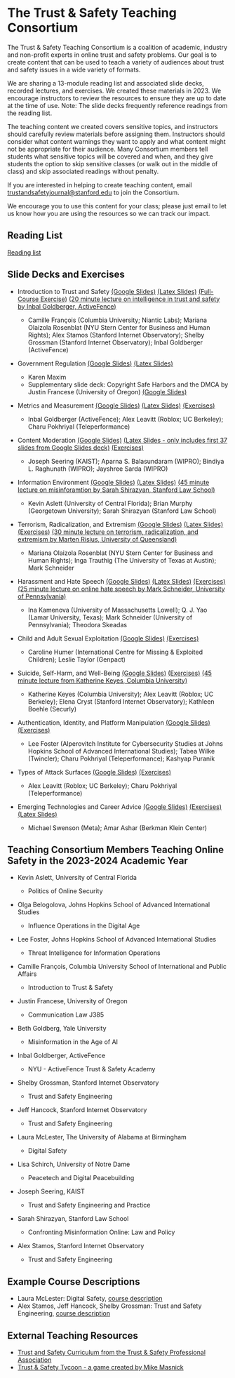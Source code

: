 The Trust & Safety Teaching Consortium
=======================================

The Trust & Safety Teaching Consortium is a coalition of academic, industry and non-profit experts in online trust and safety problems. Our goal is to create content that can be used to teach a variety of audiences about trust and safety issues in a wide variety of formats.

We are sharing a 13-module reading list and associated slide decks, recorded lectures, and exercises. We created these materials in 2023. We encourage instructors to review the resources to ensure they are up to date at the time of use. Note: The slide decks frequently reference readings from the reading list.

The teaching content we created covers sensitive topics, and instructors should carefully review materials before assigning them. Instructors should consider what content warnings they want to apply and what content might not be appropriate for their audience. Many Consortium members tell students what sensitive topics will be covered and when, and they give students the option to skip sensitive classes (or walk out in the middle of class) and skip associated readings without penalty.

If you are interested in helping to create teaching content, email <trustandsafetyjournal@stanford.edu> to join the Consortium. 

We encourage you to use this content for your class; please just email to let us know how you are using the resources so we can track our impact.

Reading List
-------------

[Reading list](https://docs.google.com/document/d/179j30Z7TxB4b8r_6wPAcAXrJXctbTOqXRtSb-75UvsI/edit?usp=sharing)

Slide Decks and Exercises
-----------

-   Introduction to Trust and Safety [(Google Slides)](https://docs.google.com/presentation/d/1eoN_M4G_Ice21JcivcrDJeaFJ1jtmmC-ynIM6TyAUJU/edit?usp=sharing) [(Latex Slides)](https://github.com/stanfordio/TeachingTrustSafety/tree/main/Consortium_Introduction_to_Trust_and_Safety) [(Full-Course Exercise)](https://docs.google.com/document/d/1on99g0WWS8PEMHph1hsSPDOg2reSPhT3FKjVAWi9Swg/edit?usp=sharing) [(20 minute lecture on intelligence in trust and safety by Inbal Goldberger, ActiveFence)](https://drive.google.com/file/d/1pjsrJxWQkv722YeqAU6wNajekc3um4S3/view?usp=sharing)

    - Camille François (Columbia University; Niantic Labs); Mariana Olaizola Rosenblat (NYU Stern Center for Business and Human Rights); Alex Stamos (Stanford Internet Observatory); Shelby Grossman (Stanford Internet Observatory); Inbal Goldberger (ActiveFence)

-  Government Regulation [(Google Slides)](https://docs.google.com/presentation/d/1hYz59aNMrl8NCRxDNwFzt7CL7TeKdDwXjqiq0pOHfrE/edit?usp=sharing) [(Latex Slides)](https://github.com/stanfordio/TeachingTrustSafety/tree/main/Consortium_%20Government%20Regulation)

    - Karen Maxim
    - Supplementary slide deck: Copyright Safe Harbors and the DMCA by Justin Francese (University of Oregon) [(Google Slides)](https://docs.google.com/presentation/d/1sh8YGO7fZlvSxPEftmbgjEF8XvJGnuqivb_eSYbi1MA/edit?usp=sharing)

-  Metrics and Measurement [(Google Slides)](https://docs.google.com/presentation/d/1KeKwltg6pmg5WHuUKLPaiNXfClF9qF8kOu08yVI0CpI/edit?usp=sharing) [(Latex Slides)](https://github.com/stanfordio/TeachingTrustSafety/tree/main/Consortium_%20Metrics%20and%20Measurement) [(Exercises)](https://docs.google.com/document/d/193l_Y3Nct15nRhg3O7yn8FvlD32fJhqUO_CPcqg_cjQ/edit?usp=sharing)

    - Inbal Goldberger (ActiveFence); Alex Leavitt (Roblox; UC Berkeley); Charu Pokhriyal (Teleperformance)

-  Content Moderation [(Google Slides)](https://docs.google.com/presentation/d/1tzJUNB0fMNV5wQB0rjdc64slcNY_xHncZjPgyFm8huU/edit?usp=sharing) [(Latex Slides - only includes first 37 slides from Google Slides deck)](https://github.com/stanfordio/TeachingTrustSafety/tree/main/Consortium_%20Content%20Moderation) [(Exercises)](https://docs.google.com/document/d/1Gx9lDmBz1k1WR8pqTBWelISW0h2niH-C3DOv0Fqkk5M/edit?usp=sharing)

    - Joseph Seering (KAIST); Aparna S. Balasundaram (WIPRO); Bindiya L. Raghunath (WIPRO); Jayshree Sarda (WIPRO)

-  Information Environment [(Google Slides)](https://docs.google.com/presentation/d/1omOfvMQdYlbFa-6ji9s3vgAvj4N7AmgCo5INeQjfDzk/edit?usp=sharing) [(Latex Slides)](https://github.com/stanfordio/TeachingTrustSafety/tree/main/Consortium_%20Information%20Environment) [(45 minute lecture on misinforamtion by Sarah Shirazyan, Stanford Law School)](https://drive.google.com/file/d/1aWOFZ92RAyAyfELRsHnRu0Z0h4cLcLlH/view?usp=sharing)

    -  Kevin Aslett (University of Central Florida); Brian Murphy (Georgetown University); Sarah Shirazyan (Stanford Law School)

-  Terrorism, Radicalization, and Extremism [(Google Slides)](https://docs.google.com/presentation/d/1ZPpSvbp0xC4q1KGkntliPrwuhJng65D7QPWC9apuXjw/edit?usp=sharing) [(Latex Slides)](https://github.com/stanfordio/TeachingTrustSafety/tree/main/Consortium_%20Terrorism%2C%20Radicalization%2C%20and%20Extremism) [(Exercises)](https://docs.google.com/document/d/1MANATPIXk-8Rrquqdec8eijnGvJPL1r0Ob1FYt1YHZE/edit?usp=sharing) [(30 minute lecture on terrorism, radicalization, and extremism by Marten Risius, University of Queensland)](https://drive.google.com/file/d/1vQHw8O4nfeJTvR0X7mypjmzaiyVPMMhk/view?usp=sharing)

    -  Mariana Olaizola Rosenblat (NYU Stern Center for Business and Human Rights); Inga Trauthig (The University of Texas at Austin); Mark Schneider

-  Harassment and Hate Speech [(Google Slides)](https://docs.google.com/presentation/d/1NcWX0K9w16ijifVji554B3ElxtysNNXOaGcTpafr79o/edit?usp=sharing) [(Latex Slides)](https://github.com/stanfordio/TeachingTrustSafety/tree/main/Consortium_%20Harassment%20and%20Hate%20Speech) [(Exercises)](https://docs.google.com/document/d/1AMbZfkGPzDPHfKV1n7IGUCplLaWk2GJHxTkNC4N44Mw/edit?usp=sharing) [(25 minute lecture on online hate speech by Mark Schneider, University of Pennsylvania)](https://drive.google.com/file/d/1vrEE1kjftvUKtwbE5oj8Q_7R6pjMWnCK/view?usp=sharing)

    - Ina Kamenova (University of Massachusetts Lowell); Q. J. Yao (Lamar University, Texas); Mark Schneider (University of Pennsylvania); Theodora Skeadas

-  Child and Adult Sexual Exploitation [(Google Slides)](https://docs.google.com/presentation/d/1WCbLjWgXPX-Lrfyw86C1oGQmvPMI-3iwpWLvPAiAdws/edit?usp=sharing) [(Exercises)](https://docs.google.com/document/d/1n1-7Tbr126lLLlKBLhR-I8RfQlixz7ejL602k0c2g9s/edit?usp=sharing)

    - Caroline Humer (International Centre for Missing & Exploited Children); Leslie Taylor (Genpact)

-  Suicide, Self-Harm, and Well-Being [(Google Slides)](https://docs.google.com/presentation/d/1JKXChZgK2v4PEH-YZd1Y9GsysDBFO8MGN4nnggY1QdQ/edit?usp=sharing) [(Exercises)](https://docs.google.com/document/d/1AIBPHTRaEHMpB7yVtK7Njh1W4wlEz0EQ3oKGDI1uEKU/edit?usp=sharing) [(45 minute lecture from Katherine Keyes, Columbia University)](https://drive.google.com/file/d/1C3d5EJIezj5xFooI1x3S53iWuAXqbg1q/view?usp=sharing)

    -  Katherine Keyes (Columbia University); Alex Leavitt (Roblox; UC Berkeley); Elena Cryst (Stanford Internet Observatory); Kathleen Boehle (Securly)

-  Authentication, Identity, and Platform Manipulation [(Google Slides)](https://docs.google.com/presentation/d/1EaiI2bDcPLuIbK5ZCsacXdJ6JTxelaJ6mMTKsLWtNY0/edit?usp=sharing) [(Exercises)](https://docs.google.com/document/d/1Wa9G4fGWTT6oAaql3egv5-yY3jCJx75S5na_kbzOvaM/edit?usp=sharing)

    -  Lee Foster (Alperovitch Institute for Cybersecurity Studies at Johns Hopkins School of Advanced International Studies); Tabea Wilke (Twincler); Charu Pokhriyal (Teleperformance); Kashyap Puranik

-  Types of Attack Surfaces [(Google Slides)](https://docs.google.com/presentation/d/1uxQu10dDLH32U9kg-XC9gDUvGHP0dCg22LnInQAtjEU/edit?usp=sharing) [(Exercises)](https://docs.google.com/document/d/1EWQEVh4poRkINWgge4zsJmHp0J8Bni23ovc2j7ktyW4/edit?usp=sharing)

    -  Alex Leavitt (Roblox; UC Berkeley); Charu Pokhriyal (Teleperformance)

-   Emerging Technologies and Career Advice [(Google Slides)](https://docs.google.com/presentation/d/1hQvHxJggiRwQHczaA9fL40V6GM44cOixqQ2S2OEsAhc/edit?usp=sharing) [(Exercises)](https://docs.google.com/document/d/1sUhWuNvlOtxQPIHIGNEKWblvOWXTGKw1FAkl0vXhCEI/edit?usp=sharing) [(Latex Slides)](https://github.com/stanfordio/TeachingTrustSafety/tree/main/Emerging-Trust-and-Safety-Teaching-Consortium)

    -  Michael Swenson (Meta); Amar Ashar (Berkman Klein Center)

Teaching Consortium Members Teaching Online Safety in the 2023-2024 Academic Year
-----------

-   Kevin Aslett, University of Central Florida
    -  Politics of Online Security

-   Olga Belogolova, Johns Hopkins School of Advanced International Studies
    -  Influence Operations in the Digital Age

-   Lee Foster, Johns Hopkins School of Advanced International Studies
    -  Threat Intelligence for Information Operations

-   Camille François, Columbia University School of International and Public Affairs
    -  Introduction to Trust & Safety

-   Justin Francese, University of Oregon
    -  Communication Law J385

-   Beth Goldberg, Yale University
    -  Misinformation in the Age of AI

-   Inbal Goldberger, ActiveFence
    -  NYU - ActiveFence Trust & Safety Academy

-   Shelby Grossman, Stanford Internet Observatory
    -  Trust and Safety Engineering

-   Jeff Hancock, Stanford Internet Observatory
    -  Trust and Safety Engineering

-   Laura McLester, The University of Alabama at Birmingham
    -  Digital Safety

-   Lisa Schirch, University of Notre Dame
    -  Peacetech and Digital Peacebuilding

-   Joseph Seering, KAIST
    -  Trust and Safety Engineering and Practice

-   Sarah Shirazyan, Stanford Law School
    -  Confronting Misinformation Online: Law and Policy

-   Alex Stamos, Stanford Internet Observatory
    -  Trust and Safety Engineering

Example Course Descriptions
-----------
-   Laura McLester: Digital Safety, [course description](https://docs.google.com/document/d/1yyba_VQ6B93zcq70FcXiYWRvtQ-OSTdb_Vm1SuggoFg/edit?usp=sharing)
-   Alex Stamos, Jeff Hancock, Shelby Grossman: Trust and Safety Engineering, [course description](https://explorecourses.stanford.edu/search?view=catalog&filter-coursestatus-Active=on&page=0&catalog=&q=CS+152%3A+Trust+and+Safety+Engineering&collapse=)

External Teaching Resources
-----------
-    [Trust and Safety Curriculum from the Trust & Safety Professional Association](https://www.tspa.org/curriculum/ts-curriculum/)
-    [Trust & Safety Tycoon - a game created by Mike Masnick](https://trustandsafety.fun/)
